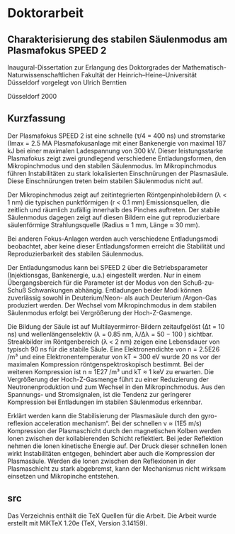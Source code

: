 ﻿# Doktorarbeit

## Charakterisierung des stabilen Säulenmodus am Plasmafokus SPEED 2

Inaugural-Dissertation zur Erlangung des Doktorgrades
der Mathematisch-Naturwissenschaftlichen Fakultät
der Heinrich–Heine–Universität Düsseldorf
vorgelegt von Ulrich Berntien

Düsseldorf 2000

## Kurzfassung

Der Plasmafokus SPEED 2 ist eine schnelle (τ/4 = 400 ns) und stromstarke
(Imax = 2.5 MA Plasmafokusanlage mit einer Bankenergie von maximal
187 kJ bei einer maximalen Ladespannung von 300 kV. Dieser leistungsstarke
Plasmafokus zeigt zwei grundlegend verschiedene Entladungsformen, den
Mikropinchmodus und den stabilen Säulenmodus. Im Mikropinchmodus führen
Instabilitäten zu stark lokalisierten Einschnürungen der Plasmasäule.
Diese Einschnürungen treten beim stabilen Säulenmodus nicht auf.

Der Mikropinchmodus zeigt auf zeitintegrierten Röntgenpinholebildern
(λ < 1 nm) die typischen punktförmigen (r < 0.1 mm) Emissionsquellen, die
zeitlich und räumlich zufällig innerhalb des Pinches auftreten. Der stabile
Säulenmodus dagegen zeigt auf diesen Bildern eine gut reproduzierbare
säulenförmige Strahlungsquelle (Radius ≈ 1 mm, Länge ≈ 30 mm).

Bei anderen Fokus-Anlagen werden auch verschiedene Entladungsmodi beobachtet,
aber keine dieser Entladungsformen erreicht die Stabilität und
Reproduzierbarkeit des stabilen Säulenmodus.

Der Entladungsmodus kann bei SPEED 2 über die Betriebsparameter (Injektionsgas,
Bankenergie, u.a.) eingestellt werden. Nur in einem Übergangsbereich für die
Parameter ist der Modus von den Schuß-zu-Schuß Schwankungen abhängig.
Entladungen beider Modi können zuverlässig sowohl in Deuterium/Neon- als auch
Deuterium /Argon-Gas produziert werden. Der Wechsel vom Mikropinchmodus in
dem stabilen Säulenmodus erfolgt bei Vergrößerung der Hoch-Z-Gasmenge.

Die Bildung der Säule ist auf Multilayermirror-Bildern zeitaufgelöst
(∆t = 10 ns) und wellenlängenselektiv (λ = 0.85 nm, λ/∆λ = 50 − 100 ) sichtbar.
Streakbilder im Röntgenbereich (λ < 2 nm) zeigen eine Lebensdauer von
typisch 90 ns für die stabile Säule. Eine Elektronendichte von
n = 2.5E26 /m³ und eine Elektronentemperatur von kT = 300 eV wurde 20 ns vor
der maximalen Kompression röntgenspektroskopisch bestimmt. Bei der weiteren
Kompression ist n ≈ 1E27 /m³ und kT ≈ 1 keV zu erwarten. Die Vergrößerung
der Hoch-Z-Gasmenge führt zu einer Reduzierung der Neutronenproduktion und
zum Wechsel in den Mikropinchmodus. Aus den Spannungs- und Stromsignalen,
ist die Tendenz zur geringerer Kompression bei Entladungen im stabilen
Säulenmodus erkennbar.

Erklärt werden kann die Stabilisierung der Plasmasäule durch den
gyro-reflexion acceleration mechanism“.
Bei der schnellen v ≈ (1E5 m/s) Kompression der Plasmaschicht durch den
magnetischen Kolben werden Ionen zwischen der kollabierenden Schicht
reflektiert.
Bei jeder Reflektion nehmen die Ionen kinetische Energie auf.
Der Druck dieser schnellen Ionen wirkt Instabilitäten entgegen,
behindert aber auch die Kompression der Plasmasäule.
Werden die Ionen zwischen den Reflexionen in der Plasmaschicht zu stark
abgebremst, kann der Mechanismus nicht wirksam einsetzen und Mikropinche
entstehen.

## src

Das Verzeichnis enthält die TeX Quellen für die Arbeit.
Die Arbeit wurde erstellt mit MiKTeX 1.20e (TeX, Version 3.14159).


